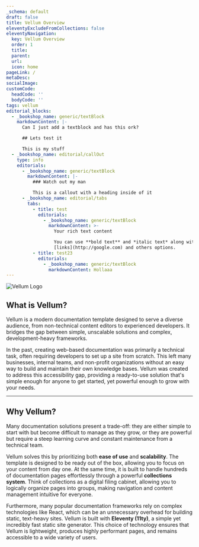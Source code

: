 ```yaml
---
_schema: default
draft: false
title: Vellum Overview
eleventyExcludeFromCollections: false
eleventyNavigation:
  key: Vellum Overview
  order: 1
  title:
  parent:
  url:
  icon: home
pageLink: /
metaDesc:
socialImage:
customCode:
  headCode: ''
  bodyCode: ''
tags: vellum
editorial_blocks:
  - _bookshop_name: generic/textBlock
    markdownContent: |-
      Can I just add a textblock and has this ork?

      ## Lets test it

      This is my stuff
  - _bookshop_name: editorial/callOut
    type: info
    editorials:
      - _bookshop_name: generic/textBlock
        markdownContent: |-
          ### Watch out my man

          This is a callout with a heading inside of it
      - _bookshop_name: editorial/tabs
        tabs:
          - title: test
            editorials:
              - _bookshop_name: generic/textBlock
                markdownContent: >-
                  Your rich text content

                  You can use **bold text** and *italic text* along with
                  [links](http://google.com) and others options.
          - title: test23
            editorials:
              - _bookshop_name: generic/textBlock
                markdownContent: Hollaaa
---
```

![Vellum Logo](/assets/images/uploads/Vellum%20Logo%20Gray.png)

## What is Vellum?

Vellum is a modern documentation template designed to serve a diverse audience, from non-technical content editors to experienced developers. It bridges the gap between simple, unscalable solutions and complex, development-heavy frameworks.

In the past, creating web-based documentation was primarily a technical task, often requiring developers to set up a site from scratch. This left many businesses, internal teams, and non-profit organizations without an easy way to build and maintain their own knowledge bases. Vellum was created to address this accessibility gap, providing a ready-to-use solution that's simple enough for anyone to get started, yet powerful enough to grow with your needs.

---

## Why Vellum?

Many documentation solutions present a trade-off: they are either simple to start with but become difficult to manage as they grow, or they are powerful but require a steep learning curve and constant maintenance from a technical team.

Vellum solves this by prioritizing both **ease of use** and **scalability**. The template is designed to be ready out of the box, allowing you to focus on your content from day one. At the same time, it is built to handle hundreds of documentation pages effortlessly through a powerful **collections system**. Think of collections as a digital filing cabinet, allowing you to logically organize pages into groups, making navigation and content management intuitive for everyone.

Furthermore, many popular documentation frameworks rely on complex technologies like React, which can be an unnecessary overhead for building static, text-heavy sites. Vellum is built with **Eleventy (11ty)**, a simple yet incredibly fast static site generator. This choice of technology ensures that Vellum is lightweight, produces highly performant pages, and remains accessible to a wide variety of users.